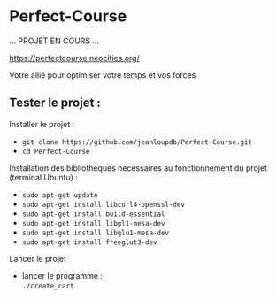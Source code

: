 # Perfect-Course

... PROJET EN COURS ...

https://perfectcourse.neocities.org/

<p>Votre allié pour optimiser votre temps et vos forces</p>
 
<h2>Tester le projet : </h2>

<p>Installer le projet : </p>
<ul>
<li>
 <code>git clone https://github.com/jeanloupdb/Perfect-Course.git</code>
</li>
<li>
  <code>cd Perfect-Course</code>
 </li>
</ul>
<p>Installation des bibliotheques necessaires au fonctionnement du projet (terminal Ubuntu) :</p>
<ul>
<li> <code>sudo apt-get update</code><br> </li>
<li> <code>sudo apt-get install libcurl4-openssl-dev</code><br> </li>
<li> <code>sudo apt-get install build-essential</code><br> </li>
<li> <code>sudo apt-get install libgl1-mesa-dev</code><br> </li>
<li> <code>sudo apt-get install libglu1-mesa-dev</code><br> </li>
<li> <code>sudo apt-get install freeglut3-dev</code><br> </li>
</ul>

<p>Lancer le projet</p>
<ul>
  <li>
  lancer le programme :<br>
    <code>./create_cart</code>
  </li>
</ul>
